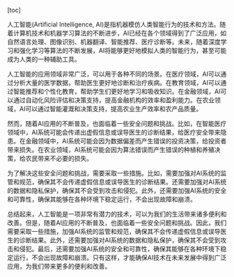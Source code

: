 
[toc]                    
                
                
人工智能(Artificial Intelligence, AI)是指机器模仿人类智能行为的技术和方法。随着计算机技术和机器学习算法的不断进步，AI已经在各个领域得到了广泛应用，如自然语言处理、图像识别、机器翻译、智能推荐、医疗诊断等。未来，随着深度学习和强化学习等算法的不断发展，AI将能够更好地模拟人类的智能行为，甚至可能成为人类的一种辅助工具。

人工智能的应用领域非常广泛，可以用于各种不同的场景。在医疗领域，AI可以通过分析大量的医学数据，帮助医生更好地诊断和治疗疾病。在教育领域，AI可以通过智能推荐和个性化教育，帮助学生们更好地学习和吸收知识。在金融领域，AI可以通过自动化风险评估和决策支持，提高金融机构的效率和盈利能力。在农业领域，AI可以通过智能灌溉和决策支持，提高农业生产效率和农产品质量。

然而，随着AI应用的不断普及，也面临着一些安全问题和挑战。比如，在智能医疗领域中，AI系统可能会传递出虚假信息或误导医生的诊断结果，给医疗安全带来隐患。在金融领域中，AI系统可能会因为数据偏差而产生错误的投资决策，给投资者带来损失。在农业领域，AI系统可能会因为算法错误而产生错误的种植和养殖决策，给农民带来不必要的损失。

为了解决这些安全问题和挑战，需要采取一些措施。比如，需要加强对AI系统的监管和规范，确保其不会传递虚假信息或误导医生的诊断结果。还需要加强对AI系统的数据和隐私保护，确保其不会受到攻击和侵犯。此外，还需要加强AI系统的安全和可靠性，确保其能够在各种环境下稳定运行，不会出现故障和崩溃。

总结起来，人工智能是一项非常有潜力的技术，可以为我们的生活带来诸多便利和改善。但是，随着AI应用的不断普及，也面临着一些安全问题和挑战。因此，我们需要采取一些措施，加强AI系统的监管和规范，确保其不会传递虚假信息或误导医生的诊断结果。此外，还需要加强对AI系统的数据和隐私保护，确保其不会受到攻击和侵犯。最后，还需要加强AI系统的安全和可靠性，确保其能够在各种环境下稳定运行，不会出现故障和崩溃。只有这样，才能确保AI技术在未来发展中得到广泛应用，为我们带来更多的便利和改善。

